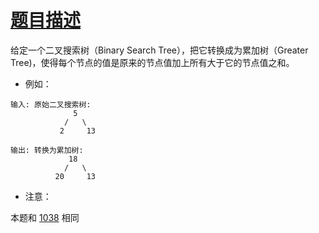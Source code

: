 # [题目描述](https://leetcode-cn.com/problems/convert-bst-to-greater-tree/)
给定一个二叉搜索树（Binary Search Tree），把它转换成为累加树（Greater Tree)，使得每个节点的值是原来的节点值加上所有大于它的节点值之和。

- 例如：
```text
输入: 原始二叉搜索树:
              5
            /   \
           2     13

输出: 转换为累加树:
             18
            /   \
          20     13
```

- 注意：

本题和 [1038](https://leetcode-cn.com/problems/binary-search-tree-to-greater-sum-tree/) 相同

